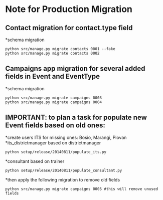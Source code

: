 Note for Production Migration
=============================

## Contact migration for contact.type field

*schema migration

    python src/manage.py migrate contacts 0001 --fake
    python src/manage.py migrate contacts 0002
    
## Campaigns app migration for several added fields in Event and EventType

*schema migration

    python src/manage.py migrate campaigns 0003
    python src/manage.py migrate campaigns 0004

## IMPORTANT: to plan a task for populate new Event fields based on old ones:
*create users ITS for missing ones: Bosio, Marangi, Piovan
*its_districtmanager based on districtmanager

    python setup/release/20140811/populate_its.py
    
*consultant based on trainer

    python setup/release/20140811/populate_consultant.py
    
*then apply the following migration to remove old fields
    
    python src/manage.py migrate campaigns 0005 #this will remove unused fields
  
